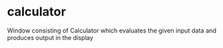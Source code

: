 # calculator
Window consisting of Calculator which evaluates the given input data and produces output in the display
